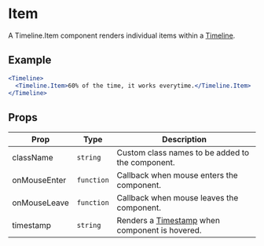 # Item

A Timeline.Item component renders individual items within a [Timeline](./Timeline.md).

## Example

```jsx
<Timeline>
  <Timeline.Item>60% of the time, it works everytime.</Timeline.Item>
</Timeline>
```

## Props

| Prop         | Type       | Description                                                       |
| ------------ | ---------- | ----------------------------------------------------------------- |
| className    | `string`   | Custom class names to be added to the component.                  |
| onMouseEnter | `function` | Callback when mouse enters the component.                         |
| onMouseLeave | `function` | Callback when mouse leaves the component.                         |
| timestamp    | `string`   | Renders a [Timestamp](../../Timestamp) when component is hovered. |
